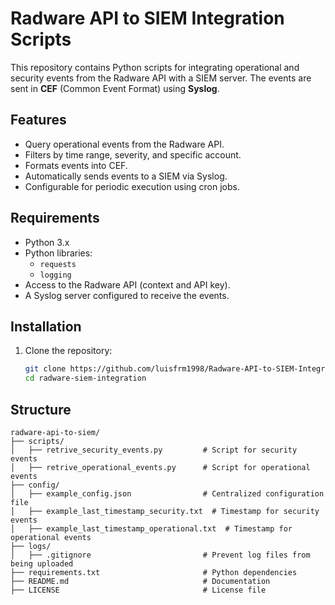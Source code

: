 # Radware API to SIEM Integration Scripts

This repository contains Python scripts for integrating operational and security events from the Radware API with a SIEM server. The events are sent in **CEF** (Common Event Format) using **Syslog**.

## Features

- Query operational events from the Radware API.
- Filters by time range, severity, and specific account.
- Formats events into CEF.
- Automatically sends events to a SIEM via Syslog.
- Configurable for periodic execution using cron jobs.

## Requirements

- Python 3.x
- Python libraries:
  - `requests`
  - `logging`
- Access to the Radware API (context and API key).
- A Syslog server configured to receive the events.

## Installation

1. Clone the repository:
   ```bash
   git clone https://github.com/luisfrm1998/Radware-API-to-SIEM-Integration-Scripts
   cd radware-siem-integration
   
## Structure

```plaintext
radware-api-to-siem/
├── scripts/
│   ├── retrive_security_events.py         # Script for security events
│   ├── retrive_operational_events.py      # Script for operational events
├── config/
│   ├── example_config.json                # Centralized configuration file
│   ├── example_last_timestamp_security.txt  # Timestamp for security events
│   ├── example_last_timestamp_operational.txt  # Timestamp for operational events
├── logs/
│   ├── .gitignore                         # Prevent log files from being uploaded
├── requirements.txt                       # Python dependencies
├── README.md                              # Documentation
├── LICENSE                                # License file
